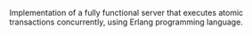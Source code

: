 Implementation  of  a  fully  functional  server  that  executes  atomic  transactions 
concurrently, using Erlang programming language.
